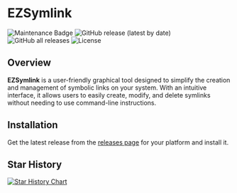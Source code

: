 # EZSymlink

![Maintenance Badge](https://img.shields.io/badge/maintenance-actively%20developed-blue)
![GitHub release (latest by date)](https://img.shields.io/github/v/release/checksumdev/ezsymlink)
![GitHub all releases](https://img.shields.io/github/downloads/checksumdev/ezsymlink/total)
![License](https://img.shields.io/github/license/checksumdev/ezsymlink)

## Overview

**EZSymlink** is a user-friendly graphical tool designed to simplify the creation and management of symbolic links on your system. With an intuitive interface, it allows users to easily create, modify, and delete symlinks without needing to use command-line instructions.

## Installation

Get the latest release from the [releases page](https://github.com/checksumdev/ezsymlink/releases) for your platform and install it.

## Star History

<a href="https://star-history.com/#checksumdev/ezsymlink&Date">
 <picture>
   <source media="(prefers-color-scheme: dark)" srcset="https://api.star-history.com/svg?repos=checksumdev/ezsymlink&type=Date&theme=dark" />
   <source media="(prefers-color-scheme: light)" srcset="https://api.star-history.com/svg?repos=checksumdev/ezsymlink&type=Date" />
   <img alt="Star History Chart" src="https://api.star-history.com/svg?repos=checksumdev/ezsymlink&type=Date" />
 </picture>
</a>
